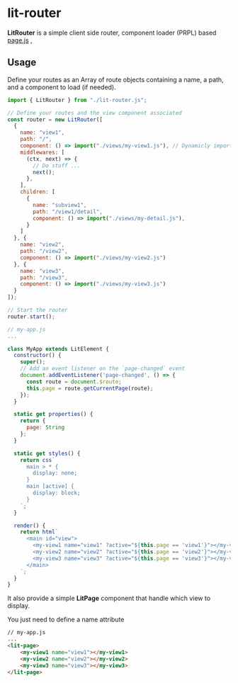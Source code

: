 # lit-router
**LitRouter** is a simple client side router, component loader (PRPL) based [page.js](https://github.com/visionmedia/page.js) , 



## Usage

Define your routes as an Array of route objects containing a name, a path, and a component to load (if needed).

```javascript
import { LitRouter } from "./lit-router.js";

// Define your routes and the view component associated
const router = new LitRouter([
  {
    name: "view1",
    path: "/",
    component: () => import("./views/my-view1.js"), // Dynamicly import component
    middlewares: [
      (ctx, next) => {
        // Do stuff ...
        next();
      },
    ],
    children: [
      {
        name: "subview1",
        path: "/view1/detail",
        component: () => import("./views/my-detail.js"),
      }
    ]
  }, {
    name: "view2",
    path: "/view2",
    component: () => import("./views/my-view2.js")
  }, {
    name: "view3",
    path: "/view3",
    component: () => import("./views/my-view3.js")
  }
]);

// Start the router
router.start();
```







```javascript
// my-app.js
...

class MyApp extends LitElement {
  constructor() {
    super();
    // Add an event listener on the `page-changed` event
    document.addEventListener('page-changed', () => {
      const route = document.$route;
      this.page = route.getCurrentPage(route);
    });
  }

  static get properties() {
    return {
      page: String
    };
  }

  static get styles() {
    return css`
      main > * {
        display: none;
      }
      main [active] {
        display: block;
      }
    `;
  } 

  render() {
  	return html`
      <main id="view">
        <my-view1 name="view1" ?active="${this.page == 'view1'}"></my-view1>
        <my-view2 name="view2" ?active="${this.page == 'view2'}"></my-view2>
        <my-view3 name="view3" ?active="${this.page == 'view3'}"></my-view3>
      </main>
	`;
  }
}
```





It also provide a simple **LitPage** component that handle which view to display.

You just need to define a name attribute

```html
// my-app.js
...
<lit-page>
    <my-view1 name="view1"></my-view1>
    <my-view2 name="view2"></my-view2>
    <my-view3 name="view3"></my-view3>
</lit-page>
```

